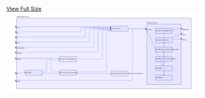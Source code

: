 [View Full Size](https://raw.githubusercontent.com/mingfang/terraform-k8s-modules/master/modules/gitlab-runner/diagram.svg?sanitize=true)<img src="diagram.svg"/>
